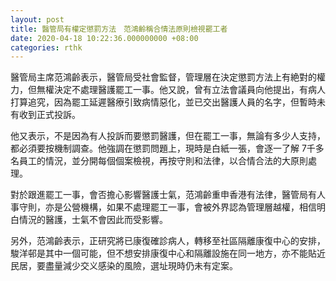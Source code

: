 ```yaml
---
layout: post
title: 醫管局有權定懲罰方法　范鴻齡稱合情法原則檢視罷工者
date: 2020-04-18 10:22:36.000000000 +08:00
categories: rthk
---
```


醫管局主席范鴻齡表示，醫管局受社會監督，管理層在決定懲罰方法上有絶對的權力，但無權決定不處理醫護罷工一事。他又說，曾有立法會議員向他提出，有病人打算追究，因為罷工延遲醫療引致病情惡化，並已交出醫護人員的名字，但暫時未有收到正式投訴。

他又表示，不是因為有人投訴而要懲罰醫護，但在罷工一事，無論有多少人支持，都必須要按機制調查。他強調在懲罰問題上，現時是白紙一張，會逐一了解 7千多名員工的情況，並分開每個個案檢視，再按守則和法律，以合情合法的大原則處理。

對於跟進罷工一事，會否擔心影響醫護士氣，范鴻齡重申香港有法律，醫管局有人事守則，亦是公營機構，如果不處理罷工一事，會被外界認為管理層越權，相信明白情況的醫護，士氣不會因此而受影響。

另外，范鴻齡表示，正研究將已康復確診病人，轉移至社區隔離康復中心的安排，駿洋邨是其中一個可能，但不想安排康復中心和隔離設施在同一地方，亦不能貼近民居，要盡量減少交义感染的風險，選址現時仍未有定案。
